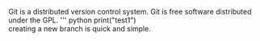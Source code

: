 Git is a distributed version control system.
Git is free software distributed under the GPL.
''' python
print("test1")  
creating a new branch is quick and simple.